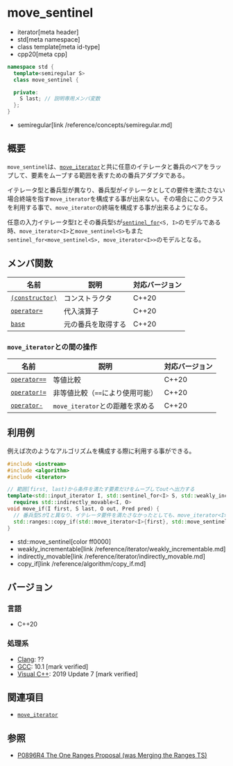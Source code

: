 # move_sentinel
* iterator[meta header]
* std[meta namespace]
* class template[meta id-type]
* cpp20[meta cpp]

```cpp
namespace std {
  template<semiregular S>
  class move_sentinel {

  private:
    S last; // 説明専用メンバ変数
  };
}
```
* semiregular[link /reference/concepts/semiregular.md]

## 概要
`move_sentinel`は、[`move_iterator`](/reference/iterator/move_iterator.md)と共に任意のイテレータと番兵のペアをラップして、要素をムーブする範囲を表すための番兵アダプタである。

イテレータ型と番兵型が異なり、番兵型がイテレータとしての要件を満たさない場合終端を指す`move_iterator`を構成する事が出来ない。その場合にこのクラスを利用する事で、`move_iterator`の終端を構成する事が出来るようになる。

任意の入力イテレータ型`I`とその番兵型`S`が[`sentinel_for`](/reference/iterator/sentinel_for.md)`<S, I>`のモデルである時、`move_iterator<I>`と`move_sentinel<S>`もまた`sentinel_for<move_sentinel<S>, move_iterator<I>>`のモデルとなる。

## メンバ関数

| 名前 | 説明 | 対応バージョン |
|------------------------------------------------------|-------------|-------|
| [`(constructor)`](move_sentinel/op_constructor.md) | コンストラクタ | C++20 |
| [`operator=`](move_sentinel/op_assign.md)          | 代入演算子 | C++20 |
| [`base`](move_sentinel/base.md)                    | 元の番兵を取得する | C++20 |

### `move_iterator`との間の操作

| 名前 | 説明 | 対応バージョン |
|------------------------------------------------------|-------------|-------|
| [`operator==`](move_iterator/op_equal.md)         | 等値比較 | C++20 |
| [`operator!=`](move_iterator/op_equal.md)     | 非等値比較（`==`により使用可能） | C++20 |
| [`operator-`](move_iterator/op_minus.md)          | `move_iterator`との距離を求める | C++20 |

## 利用例

例えば次のようなアルゴリズムを構成する際に利用する事ができる。

```cpp example
#include <iostream>
#include <algorithm>
#include <iterator>

// 範囲[first, last)から条件を満たす要素だけをムーブしてoutへ出力する
template<std::input_iterator I, std::sentinel_for<I> S, std::weakly_incrementable O, std::indirect_unary_predicate<I> Pred>
  requires std::indirectly_movable<I, O>
void move_if(I first, S last, O out, Pred pred) {
  // 番兵型SがIと異なり、イテレータ要件を満たさなかったとしても、move_iterator<I>の終端として扱う事ができる
  std::ranges::copy_if(std::move_iterator<I>{first}, std::move_sentinel<S>{last}, out, pred);
}
```
* std::move_sentinel[color ff0000]
* weakly_incrementable[link /reference/iterator/weakly_incrementable.md]
* indirectly_movable[link /reference/iterator/indirectly_movable.md]
* copy_if[link /reference/algorithm/copy_if.md]


## バージョン
### 言語
- C++20

### 処理系
- [Clang](/implementation.md#clang): ??
- [GCC](/implementation.md#gcc): 10.1 [mark verified]
- [Visual C++](/implementation.md#visual_cpp): 2019 Update 7 [mark verified]

## 関連項目

- [`move_iterator`](/reference/iterator/move_iterator.md)

## 参照
- [P0896R4 The One Ranges Proposal (was Merging the Ranges TS)](http://www.open-std.org/jtc1/sc22/wg21/docs/papers/2018/p0896r4.pdf)
